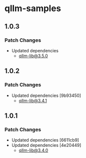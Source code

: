 # qllm-samples

## 1.0.3

### Patch Changes

- Updated dependencies
  - qllm-lib@3.5.0

## 1.0.2

### Patch Changes

- Updated dependencies [9b93450]
  - qllm-lib@3.4.1

## 1.0.1

### Patch Changes

- Updated dependencies [6611cb9]
- Updated dependencies [4e20449]
  - qllm-lib@3.4.0
